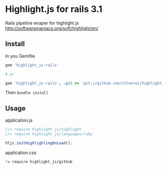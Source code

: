 # Highlight.js for rails 3.1

Rails pipeline wraper for highlight.js http://softwaremaniacs.org/soft/highlight/en/

## Install

In you Gemfile

```ruby
gem 'highlight_js-rails'

# or

gem 'highlight_js-rails', :git => 'git://github.com/chloerei/highlight_js-rails.git'
```

Then `bundle install`

## Usage

application.js

```javascript
//= require highlight_js/highlight
//= require highlight_js/languages/ruby

hljs.initHighlightingOnLoad();
```

application.css

```css
*= require highlight_js/github
```
